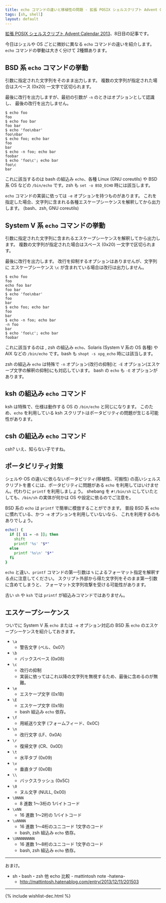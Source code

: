 ```yaml
---
title: echo コマンドの違いと移植性の問題 - 拡張 POSIX シェルスクリプト Advent Calendar 2013
tags: [sh, shell]
layout: default
---
```


[拡張 POSIX シェルスクリプト Advent Calendar 2013](http://www.adventar.org/calendars/212)、8日目の記事です。

今日はシェルや OS ごとに微妙に異なる `echo` コマンドの違いを紹介します。
`echo` コマンドの挙動は大きく分けて 2種類あります。

BSD 系 `echo` コマンドの挙動
----------------------------------------------------------------------

引数に指定された文字列をそのまま出力します。
複数の文字列が指定された場合はスペース (0x20) 一文字で区切られます。

最後に改行を出力しますが、最初の引数が `-n` のときはオプションとして認識し、
最後の改行を出力しません。

``` console
$ echo foo
foo
$ echo foo bar
foo bar
$ echo 'foo\nbar'
foo\nbar
$ echo foo; echo bar
foo
bar
$ echo -n foo; echo bar
foobar
$ echo 'foo\c'; echo bar
foo\c
bar
```

これに該当するのは bash の組込み `echo`、各種 Linux (GNU coreutils) や
BSD 系 OS などの `/bin/echo` です。zsh も `set -o BSD_ECHO` 時には該当します。

`echo` コマンドの実装に依っては `-e` オプションを持つものがあります。
これを指定した場合、文字列に含まれる各種エスケープシーケンスを解釈してから出力します。
(bash、zsh, GNU coreutils)

System V 系 `echo` コマンドの挙動
----------------------------------------------------------------------

引数に指定された文字列に含まれるエスケープシーケンスを解釈してから出力します。
複数の文字列が指定された場合はスペース (0x20) 一文字で区切られます。

最後に改行を出力します。
改行を抑制するオプションはありませんが、文字列に
エスケープシーケンス `\c` が含まれている場合は改行は出力しません。

``` console
$ echo foo
foo
echo foo bar
foo bar
$ echo 'foo\nbar'
foo
bar
$ echo foo; echo bar
foo
bar
$ echo -n foo; echo bar
-n foo
bar
$ echo 'foo\c'; echo bar
foobar
```

これに該当するのは , zsh の組込み `echo`、Solaris (System V 系の OS 各種)
や AIX などの `/bin/echo` です。bash も `shopt -s xpg_echo` 時には該当します。

zsh の組込み `echo` は特殊で `-n` オプション(改行の抑制)と
`-E` オプション(エスケープ文字の解釈の抑制)にも対応しています。
bash の `echo` も `-E` オプションがあります。

ksh の組込み `echo` コマンド
----------------------------------------------------------------------

ksh は特殊で、仕様は動作する OS の `/bin/echo` と同じになります。
このため、`echo` を利用している ksh スクリプトはポータビリティの問題が生じる可能性があります。

csh の組込み `echo` コマンド
----------------------------------------------------------------------

csh? いえ、知らない子ですね。

ポータビリティ対策
----------------------------------------------------------------------

シェルや OS の違いに依らないポータビリティ(移植性、可搬性)
の高いシェルスクリプトを書くには、ポータビリティに問題がある
`echo` を利用してはいけません。代わりに `printf` を利用しましょう。
shebang を `#!/bin/sh` にしていたとしても、`/bin/sh` の実体が何かは
OS や設定に依るのでご注意を。

BSD 系の `echo` は `printf` で簡単に模倣することができます。
普段 BSD 系 `echo` に慣れている、かつ `-e` オプションを利用していないなら、
これを利用するのもありでしょう。

``` sh
echo() {
  if [[ $1 = -n ]]; then
    shift
    printf '%s' "$*"
  else
    printf '%s\n' "$*"
  fi
}
```

`echo` と違い、`printf` コマンドの第一引数は `%`
によるフォーマット指定を解釈する点に注意してください。
スクリプト外部から得た文字列をそのまま第一引数に含めてしまうと、
フォーマット文字列攻撃を受ける可能性があります。

古い `sh` や `ksh` では `printf` が組込みコマンドではありません。

エスケープシーケンス
----------------------------------------------------------------------

ついでに System V 系 `echo` または `-e` オプション対応の BSD 系 `echo`
のエスケープシーケンスを紹介しておきます。

  * `\a`
    * 警告文字 (ベル、0x07)
  * `\b`
    * バックスペース (0x08)
  * `\c`
    * 改行の抑制
    * 実装に依ってはこれ以降の文字列を無視するため、最後に含めるのが無難。
  * `\e`
    * エスケープ文字 (0x1B)
  * `\E`
    * エスケープ文字 (0x1B)
    * bash 組込み `echo` 依存。
  * `\f`
    * 用紙送り文字 (フォームフィード、0x0C)
  * `\n`
    * 改行文字 (LF、0x0A)
  * `\r`
    * 復帰文字 (CR、0x0D)
  * `\t`
    * 水平タブ (0x09)
  * `\v`
    * 垂直タブ (0x0B)
  * `\\`
    * バックスラッシュ (0x5C)
  * `\0`
    * ヌル文字 (NULL, 0x00)
  * `\0NNN`
    * 8 進数 1〜3桁の 1バイトコード
  * `\xNN`
    * 16 進数 1〜2桁の 1バイトコード
  * `\uNNNN`
    * 16 進数 1〜4桁のユニコード 1文字のコード
    * bash, zsh 組込み `echo` 依存。
  * `\UNNNNNNNN`
    * 16 進数 1〜8桁のユニコード 1文字のコード
    * bash, zsh 組込み `echo` 依存。

* * *

おまけ。

  * sh・bash・zsh 他 echo 比較 - mattintosh note -hatena-
    * http://mattintosh.hatenablog.com/entry/2013/12/11/201503

* * *

{% include wishlist-dec.html %}

